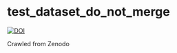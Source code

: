 # test_dataset_do_not_merge

[![DOI](https://www.zenodo.org/badge/DOI/10.5281/zenodo.3478384.svg)](https://doi.org/10.5281/zenodo.3478384)

Crawled from Zenodo